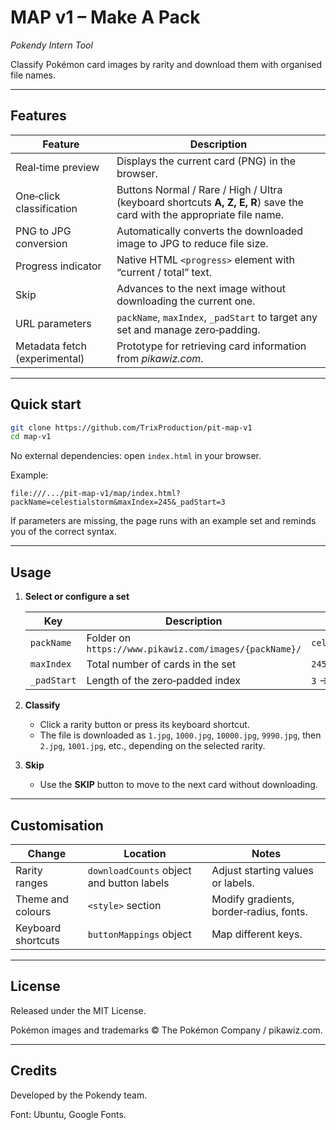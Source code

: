 # MAP v1 – Make A Pack

*Pokendy Intern Tool*

Classify Pokémon card images by rarity and download them with organised file names.

---

## Features

| Feature                       | Description                                                                                                            |
| ----------------------------- | ---------------------------------------------------------------------------------------------------------------------- |
| Real‑time preview             | Displays the current card (PNG) in the browser.                                                                        |
| One‑click classification      | Buttons Normal / Rare / High / Ultra (keyboard shortcuts **A, Z, E, R**) save the card with the appropriate file name. |
| PNG to JPG conversion         | Automatically converts the downloaded image to JPG to reduce file size.                                                |
| Progress indicator            | Native HTML `<progress>` element with “current / total” text.                                                          |
| Skip                          | Advances to the next image without downloading the current one.                                                        |
| URL parameters                | `packName`, `maxIndex`, `_padStart` to target any set and manage zero‑padding.                                         |
| Metadata fetch (experimental) | Prototype for retrieving card information from *pikawiz.com*.                                                          |

---

## Quick start

```bash
git clone https://github.com/TrixProduction/pit-map-v1
cd map-v1
```

No external dependencies: open `index.html` in your browser.

Example:

```
file:///.../pit-map-v1/map/index.html?packName=celestialstorm&maxIndex=245&_padStart=3
```

If parameters are missing, the page runs with an example set and reminds you of the correct syntax.

---

## Usage

1. **Select or configure a set**

   | Key         | Description                                            | Example          |
   | ----------- | ------------------------------------------------------ | ---------------- |
   | `packName`  | Folder on `https://www.pikawiz.com/images/{packName}/` | `celestialstorm` |
   | `maxIndex`  | Total number of cards in the set                       | `245`            |
   | `_padStart` | Length of the zero‑padded index                        | `3` → `001.png`  |

2. **Classify**

   * Click a rarity button or press its keyboard shortcut.
   * The file is downloaded as `1.jpg`, `1000.jpg`, `10000.jpg`, `9990.jpg`, then `2.jpg`, `1001.jpg`, etc., depending on the selected rarity.

3. **Skip**

   * Use the **SKIP** button to move to the next card without downloading.

---

## Customisation

| Change             | Location                                  | Notes                                   |
| ------------------ | ----------------------------------------- | --------------------------------------- |
| Rarity ranges      | `downloadCounts` object and button labels | Adjust starting values or labels.       |
| Theme and colours  | `<style>` section                         | Modify gradients, border‑radius, fonts. |
| Keyboard shortcuts | `buttonMappings` object                   | Map different keys.                     |

---


## License

Released under the MIT License.

Pokémon images and trademarks © The Pokémon Company / pikawiz.com.

---

## Credits

Developed by the Pokendy team.

Font: Ubuntu, Google Fonts.
